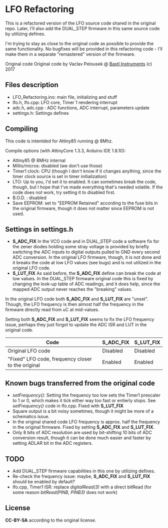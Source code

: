 # LFO Refactoring
This is a refactored version of the LFO source code shared in the original repo.
Later, I'll also add the DUAL_STEP firmware in this same source code by utilizing defines.

I'm trying to stay as close to the original code as possible to provide the same functionality. No bugfixes will be provided in this refactoring code - I'll make them in a separate "remastered" version of the firmware.

Original code Original code by Vaclav Pelousek @ [Bastl Instruments](http://www.bastl-instruments.com) (c) 2017  

## Files description
- LFO_Refactoring.ino: main file, initializing and stuff
- lfo.h, lfo.cpp: LFO core, Timer 1 rendering interrupt
- adc.h, adc.cpp : ADC functions, ADC interrupt, parameters update
- settings.h: Settings defines

## Compiling
This code is intentded for Attiny85 running @ 8Mhz.

Compile options (with AttinyCore 1.3.3, Arduino IDE 1.8.10):
- Attiny85 @ 8MHz internal
- Millis/micros: disabled (we don't use those)
- Timer1 clock: CPU (though I don't know if it changes anything, since the timer clock source is set in timer initialization)  
- LTO: Up to you, I'd set it to enabled. It can sometimes break the code, though, but I hope that I've made everything that's needed volatile. If the code does not work, try setting it to disabled first.
- B.O.D. : disabled
- Save EEPROM: set to "EEPROM Retained" according to the fuse bits in the original firmware, though it does not matter since EEPROM is not used.

## Settings in settings.h

- __S_ADC_FIX__ In the VCO code and in DUAL_STEP code a software fix for the zener diodes holding some stray voltage is provided by briefly switching the ADC inputs to digital outputs pulled to GND every second ADC conversion. In the original LFO firmware, though, it is not done and it breaks the code at low LFO values (see bugs) and is not utilized in the original LFO code.
- __S_LUT_FIX__ As said before, the __S_ADC_FIX__ define can break the code at low values. In the DUAL_STEP firmware original code this is fixed by changing the look-up table of ADC readings, and it does help, since the mapped ADC output never reaches the "breaking" values.

In the original LFO code both __S_ADC_FIX__ and __S_LUT_FIX__ are "unset". Though, the LFO frequency is then almost half the frequency in the firmware directly read from uC at mid-values.

Setting both __S_ADC_FIX__ and __S_LUT_FIX__ seems to fix the LFO frequency issue, perhaps they just forgot to update the ADC ISR and LUT in the original code.

| Code | S_ADC_FIX | S_LUT_FIX |
| --- | --- | --- |
| Original LFO code | Disabled | Disabled |
| "Fixed" LFO code, frequency closer to the original | Enabled | Enabled |

## Known bugs transferred from the original code

- _setFrequency()_: Setting the frequency too low sets the Timer1 prescaler to 1 or 0, which makes it tick either way too fast or entierly stops. See _setFrequency()_ code in lfo.cpp. Fixed with __S_LUT_FIX__
- Square output is a bit noisy sometimes, though it might be more of a schematics issue.
- In the original shared code LFO frequency is approx. half the frequency in the original firmware. Fixed by setting __S_ADC_FIX__ and __S_LUT_FIX__.
- Only 8 bits of ADC resolution are used by bit-shifting 10 bits of ADC conversion result, though it can be done much easier and faster by setting ADLAR bit in the ADC registers.

## TODO
- Add DUAL_STEP firmware capabilities in this one by utilizing defines.
- Re-check the frequency issue: maybe, __S_ADC_FIX__ and __S_LUT_FIX__ should be enabled by default?
- lfo.cpp, Timer1 ISR: replace _digitalRead(3)_ with a direct bitRead (for some reason _bitRead(PINB, PINB3)_ does not work)

## License
__CC-BY-SA__ according to the original license.